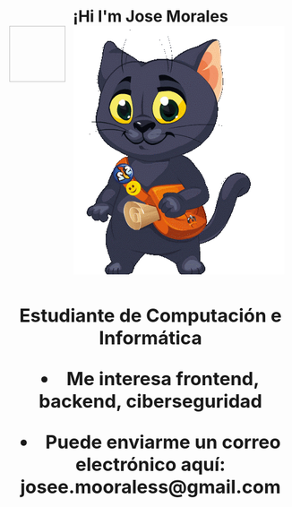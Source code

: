 <h1 align="center">¡Hi I'm Jose Morales <a> <br> <img align="left" width="100" height="100">
<img src="https://github.com/joseemora/joseemora/blob/main/1705.gif?">
<h3 align="center"> Estudiante de Computación e Informática <a>
<p> <li>Me interesa frontend, backend, ciberseguridad <p>
<p> <li>Puede enviarme un correo electrónico aquí: josee.mooraless@gmail.com <p>
